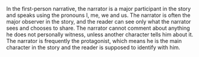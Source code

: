 In the first-person narrative, the narrator is a major participant in the story and speaks using the pronouns I, me, we and us. The narrator is often the major observer in the story, and the reader can see only what the narrator sees and chooses to share. The narrator cannot comment about anything he does not personally witness, unless another character tells him about it. The narrator is frequently the protagonist, which means he is the main character in the story and the reader is supposed to identify with him.